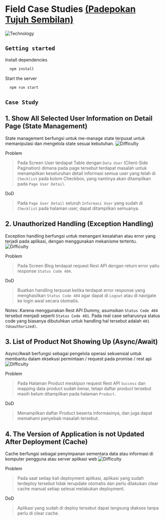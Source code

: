 # Field Case Studies [(Padepokan Tujuh Sembilan)](https://minimal-kit-react.vercel.app/)

![Technology](https://img.shields.io/badge/Technology-React.js-blue)

## `Getting started`

Install dependencies

```bash
  npm install
```

Start the server

```bash
  npm run start
```

## `Case Study`

## 1. Show All Selected User Information on Detail Page (State Management)
State management berfungsi untuk me-manage state terpusat untuk memanipulasi dan mengelola state sesuai kebutuhan.
![Difficulty](https://img.shields.io/badge/Difficulty-Easy-green)

Problem

> Pada Screen User terdapat Table dengan `Data User` (Client-Side Pagination) dimana pada page tersebut terdapat masalah untuk menampilkan keseluruhan detail informasi semua user yang telah di `Checklist` pada kolom Checkbox, yang nantinya akan ditampilkan pada `Page User Detail`.

DoD

> Pada `Page User Detail` seluruh `Informasi User` yang sudah di `Checklist` pada halaman user, dapat ditampilkan semuanya.

## 2. Unauthorized Handling (Exception Handling)
Exception handling berfungsi untuk menangani kesalahan atau error yang terjadi pada aplikasi, dengan menggunakan mekanisme tertentu.
![Difficulty](https://img.shields.io/badge/Difficulty-Easy-green)

Problem

> Pada Screen Blog terdapat request Rest API dengan return error yaitu response `Status Code 404`.

DoD

> Buatkan handling terpusat ketika terdapat error response yang menghasilkan `Status Code 404` agar dapat di `Logout` atau di navigate ke login awal secara otomatis.

Notes: Karena menggunakan Rest API Dummy, asumsikan `Status Code 404` tersebut menjadi seperti `Status Code 401`. Pada real case seharusnya status code yang biasanya dibutuhkan untuk handling hal tersebut adalah `401 (Unauthorized)`.

## 3. List of Product Not Showing Up (Async/Await)
Async/Await berfungsi sebagai pengelola operasi sekuensial untuk membantu dalam eksekusi permintaan / request pada promise / rest api
![Difficulty](https://img.shields.io/badge/Difficulty-Easy-green)

Problem

> Pada Halaman Product meskipun request Rest API `Success` dan mapping data product sudah benar, tetapi daftar product tersebut masih belum ditampilkan pada halaman `Product`.

DoD

> Menampilkan daftar Product beserta informasinya, dan juga dapat memahami penyebab masalah tersebut. 

## 4. The Version of Application is not Updated After Deployment (Cache)
Cache berfungsi sebagai penyimpanan sementara data atau informasi di komputer pengguna atau server aplikasi web
![Difficulty](https://img.shields.io/badge/Difficulty-Easy-green)

Problem

> Pada saat setiap kali deployment aplikasi, aplikasi yang sudah terdeploy tersebut tidak terupdate otomatis dan perlu dilakukan clear cache manual setiap selesai melakukan deployment.

DoD

> Aplikasi yang sudah di deploy tersebut dapat langsung diakses tanpa perlu di clear cache. 
